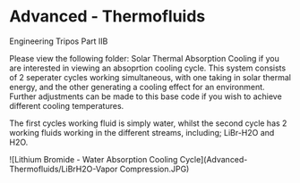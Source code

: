 # Advanced - Thermofluids

Engineering Tripos Part IIB 

Please view the following folder: Solar Thermal Absorption Cooling if you are interested in viewing an absoprtion cooling cycle. This system consists of 2 seperater cycles working simultaneous, with one taking in solar thermal energy, and the other generating a cooling effect for an environment. Further adjustments can be made to this base code if you wish to achieve different cooling temperatures. 

The first cycles working fluid is simply water, whilst the second cycle has 2 working fluids working in the different streams, including; LiBr-H2O and H2O.

![Lithium Bromide - Water Absorption Cooling Cycle](Advanced-Thermofluids/LiBrH2O-Vapor Compression.JPG)


```python

```
